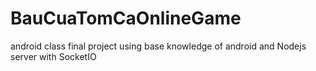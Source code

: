 # BauCuaTomCaOnlineGame
android class final project using base knowledge of android and Nodejs server with SocketIO
